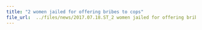 ```yaml
---
title: "2 women jailed for offering bribes to cops"
file_url:  ../files/news/2017.07.18.ST_2 women jailed for offering bribes to cops.pdf
---
```

